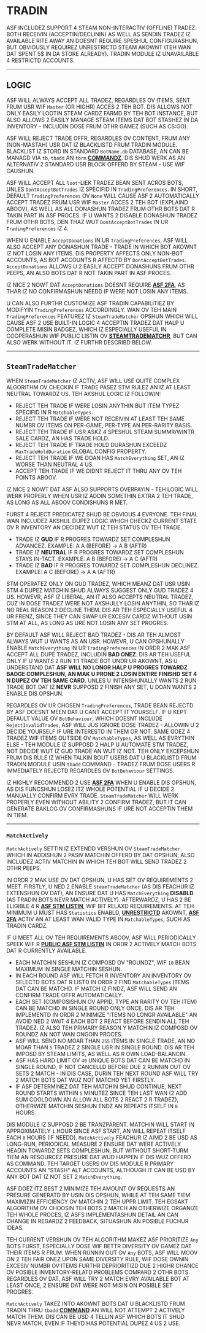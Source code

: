 # TRADIN

ASF INCLUDEZ SUPPORT 4 STEAM NON-INTERACTIV (OFFLINE) TRADEZ. BOTH RECEIVIN (ACCEPTIN/DECLININ) AS WELL AS SENDIN TRADEZ IZ AVAILABLE RITE AWAY AN DOESNT REQUIRE SPESHUL CONFIGURASHUN, BUT OBVIOUSLY REQUIREZ UNRESTRICTD STEAM AKOWNT (TEH WAN DAT SPENT 5$ IN DA STORE ALREADY). TRADIN MODULE IZ UNAVAILABLE 4 RESTRICTD ACCOUNTS.

---

## LOGIC

ASF WILL ALWAYS ACCEPT ALL TRADEZ, REGARDLES OV ITEMS, SENT FRUM USR WIF `Master` (OR HIGHR) ACCES 2 TEH BOT. DIS ALLOWS NOT ONLY EASILY LOOTIN STEAM CARDZ FARMD BY TEH BOT INSTANCE, BUT ALSO ALLOWS 2 EASILY MANAGE STEAM ITEMS DAT BOT STASHEZ IN DA INVENTORY - INCLUDIN DOSE FRUM OTHR GAMEZ (SUCH AS CS:GO).

ASF WILL REJECT TRADE OFFR, REGARDLES OV CONTENT, FRUM ANY (NON-MASTAH) USR DAT IZ BLACKLISTD FRUM TRADIN MODULE. BLACKLIST IZ STORD IN STANDARD `BotName.db` DATABASE, AN CAN BE MANAGD VIA `tb`, `tbadd` AN `tbrm` **[COMMANDZ](https://github.com/JustArchiNET/ArchiSteamFarm/wiki/Commands-lol-US)**. DIS SHUD WERK AS AN ALTERNATIV 2 STANDARD USR BLOCK OFFERD BY STEAM - USE WIF CAUSHUN.

ASF WILL ACCEPT ALL `loot`-LIEK TRADEZ BEAN SENT ACROS BOTS, UNLES `DontAcceptBotTrades` IZ SPECIFID IN `TradingPreferences`. IN SHORT, DEFAULT `TradingPreferences` OV `None` WILL CAUSE ASF 2 AUTOMATICALLY ACCEPT TRADEZ FRUM USR WIF `Master` ACCES 2 TEH BOT (EXPLAIND ABOOV), AS WELL AS ALL DONASHUN TRADEZ FRUM OTHR BOTS DAT R TAKIN PART IN ASF PROCES. IF U WANTS 2 DISABLE DONASHUN TRADEZ FRUM OTHR BOTS, DEN THAZ WUT `DontAcceptBotTrades` IN UR `TradingPreferences` IZ 4.

WHEN U ENABLE `AcceptDonations` IN UR `TradingPreferences`, ASF WILL ALSO ACCEPT ANY DONASHUN TRADE - TRADE IN WHICH BOT AKOWNT IZ NOT LOSIN ANY ITEMS. DIS PROPERTY AFFECTS ONLY NON-BOT ACCOUNTS, AS BOT ACCOUNTS R AFFECTD BY `DontAcceptBotTrades`. `AcceptDonations` ALLOWS U 2 EASILY ACCEPT DONASHUNS FRUM OTHR PEEPS, AN ALSO BOTS DAT R NOT TAKIN PART IN ASF PROCES.

IZ NICE 2 NOWT DAT `AcceptDonations` DOESNT REQUIRE **[ASF 2FA](https://github.com/JustArchiNET/ArchiSteamFarm/wiki/Two-factor-authentication-lol-US)**, AS THAR IZ NO CONFIRMASHUN NEEDD IF WERE NOT LOSIN ANY ITEMS.

U CAN ALSO FURTHR CUSTOMIZE ASF TRADIN CAPABILITIEZ BY MODIFYIN `TradingPreferences` ACCORDINGLY. WAN OV TEH MAIN `TradingPreferences` FEATUREZ IZ `SteamTradeMatcher` OPSHUN WHICH WILL CAUSE ASF 2 USE BUILT-IN LOGIC 4 ACCEPTIN TRADEZ DAT HALP U COMPLETE MISIN BADGEZ, WHICH IZ ESPECIALLY USEFUL IN COOPERASHUN WIF PUBLIC LISTIN OV **[STEAMTRADEMATCHR](https://www.steamtradematcher.com)**, BUT CAN ALSO WERK WITHOUT IT. IZ FURTHR DESCRIBD BELOW.

---

## `SteamTradeMatcher`

WHEN `SteamTradeMatcher` IZ ACTIV, ASF WILL USE QUITE COMPLEX ALGORITHM OV CHECKIN IF TRADE PASEZ STM RULEZ AN IZ AT LEAST NEUTRAL TOWARDZ US. TEH AKSHUL LOGIC IZ FOLLOWIN:

- REJECT TEH TRADE IF WERE LOSIN ANYTHIN BUT ITEM TYPEZ SPECIFID IN R `MatchableTypes`.
- REJECT TEH TRADE IF WERE NOT RECEIVIN AT LEAST TEH SAME NUMBR OV ITEMS ON PER-GAME, PER-TYPE AN PER-RARITY BASIS.
- REJECT TEH TRADE IF USR ASKZ 4 SPESHUL STEAM SUMMR/WINTR SALE CARDZ, AN HAS TRADE HOLD.
- REJECT TEH TRADE IF TRADE HOLD DURASHUN EXCEEDZ `MaxTradeHoldDuration` GLOBAL CONFIG PROPERTY.
- REJECT TEH TRADE IF WE DOAN HAS `MatchEverything` SET, AN IZ WORSE THAN NEUTRAL 4 US.
- ACCEPT TEH TRADE IF WE DIDNT REJECT IT THRU ANY OV TEH POINTS ABOOV.

IZ NICE 2 NOWT DAT ASF ALSO SUPPORTS OVERPAYIN - TEH LOGIC WILL WERK PROPERLY WHEN USR IZ ADDIN SOMETHIN EXTRA 2 TEH TRADE, AS LONG AS ALL ABOOV CONDISHUNS R MET.

FURST 4 REJECT PREDICATEZ SHUD BE OBVIOUS 4 EVRYONE. TEH FINAL WAN INCLUDEZ AKSHUL DUPEZ LOGIC WHICH CHECKZ CURRENT STATE OV R INVENTORY AN DECIDEZ WUT IZ TEH STATUS OV TEH TRADE.

- TRADE IZ **GUD** IF R PROGRES TOWARDZ SET COMPLESHUN ADVANCEZ. EXAMPLE: A A (BEFORE) -> A B (AFTR)
- TRADE IZ **NEUTRAL** IF R PROGRES TOWARDZ SET COMPLESHUN STAYS IN-TACT. EXAMPLE: A B (BEFORE) -> A C (AFTR)
- TRADE IZ **BAD** IF R PROGRES TOWARDZ SET COMPLESHUN DECLINEZ. EXAMPLE: A C (BEFORE) -> A A (AFTR)

STM OPERATEZ ONLY ON GUD TRADEZ, WHICH MEANZ DAT USR USIN STM 4 DUPEZ MATCHIN SHUD ALWAYS SUGGEST ONLY GUD TRADEZ 4 US. HOWEVR, ASF IZ LIBERAL, AN IT ALSO ACCEPTS NEUTRAL TRADEZ, CUZ IN DOSE TRADEZ WERE NOT AKSHULLY LOSIN ANYTHIN, SO THAR IZ NO REAL REASON 2 DECLINE THEM. DIS AR TEH ESPECIALLY USEFUL 4 UR FRENZ, SINCE THEY CAN SWAP UR EXCESIV CARDZ WITHOUT USIN STM AT ALL, AS LONG AS URE NOT LOSIN ANY SET PROGRES.

BY DEFAULT ASF WILL REJECT BAD TRADEZ - DIS AR TEH ALMOST ALWAYS WUT U WANTS AS AN USR. HOWEVR, U CAN OPSHUNALLY ENABLE `MatchEverything` IN UR `TradingPreferences` IN ORDR 2 MAK ASF ACCEPT ALL DUPE TRADEZ, INCLUDIN **BAD ONEZ**. DIS AR TEH USEFUL ONLY IF U WANTS 2 RUN 1:1 TRADE BOT UNDR UR AKOWNT, AS U UNDERSTAND DAT **ASF WILL NO LONGR HALP U PROGRES TOWARDZ BADGE COMPLESHUN, AN MAK U PRONE 2 LOSIN ENTIRE FINISHD SET 4 N DUPEZ OV TEH SAME CARD**. UNLES U INTENSHUNALLY WANTS 2 RUN TRADE BOT DAT IZ **NEVR** SUPPOSD 2 FINISH ANY SET, U DOAN WANTS 2 ENABLE DIS OPSHUN.

REGARDLES OV UR CHOSEN `TradingPreferences`, TRADE BEAN REJECTD BY ASF DOESNT MEEN DAT U CANT ACCEPT IT YOURSELF. IF U KEPT DEFAULT VALUE OV `BotBehaviour`, WHICH DOESNT INCLUDE `RejectInvalidTrades`, ASF WILL JUS IGNORE DOSE TRADEZ - ALLOWIN U 2 DECIDE YOURSELF IF URE INTERESTD IN THEM OR NOT. SAME GOEZ 4 TRADEZ WIF ITEMS OUTSIDE OV `MatchableTypes`, AS WELL AS EVRYTHIN ELSE - TEH MODULE IZ SUPPOSD 2 HALP U AUTOMATE STM TRADEZ, NOT DECIDE WUT IZ GUD TRADE AN WUT IZ NOT. TEH ONLY EXCEPSHUN FRUM DIS RULE IZ WHEN TALKIN BOUT USERS DAT U BLACKLISTD FRUM TRADIN MODULE USIN `tbadd` COMMAND - TRADEZ FRUM DOSE USERS R IMMEDIATELY REJECTD REGARDLES OV `BotBehaviour` SETTINGS.

IZ HIGHLY RECOMMENDD 2 USE **[ASF 2FA](https://github.com/JustArchiNET/ArchiSteamFarm/wiki/Two-factor-authentication-lol-US)** WHEN U ENABLE DIS OPSHUN, AS DIS FUNCSHUN LOSEZ ITZ WHOLE POTENTIAL IF U DECIDE 2 MANUALLY CONFIRM EVRY TRADE. `SteamTradeMatcher` WILL WERK PROPERLY EVEN WITHOUT ABILITY 2 CONFIRM TRADEZ, BUT IT CAN GENERATE BAKLOG OV CONFIRMASHUNS IF URE NOT ACCEPTIN THEM IN TIEM.

---

### `MatchActively`

`MatchActively` SETTIN IZ EXTENDD VERSHUN OV `SteamTradeMatcher` WHICH IN ADDISHUN 2 PASIV MATCHIN OFFERD BY DAT OPSHUN, ALSO INCLUDEZ ACTIV MATCHIN IN WHICH TEH BOT WILL SEND TRADEZ 2 OTHR PEEPS.

IN ORDR 2 MAK USE OV DAT OPSHUN, U HAS SET OV REQUIREMENTS 2 MEET. FIRSTLY, U NED 2 ENABLE `SteamTradeMatcher` (AS DIS FEACHUR IZ EXTENSHUN OV DAT), AN ENSURE DAT U HAS `MatchEverything` **DISABLD** (AS TRADIN BOTS NEVR MATCH ACTIVELY). AFTERWARDZ, U HAS 2 BE ELIGIBLE 4 R **[ASF STM LISTIN](https://github.com/JustArchiNET/ArchiSteamFarm/wiki/Statistics-lol-US#current-privacy-policy)**, WIF BIT RELAXD REQUIREMENTS. AT TEH MINIMUM U MUST HAS `Statistics` ENABLD, **[UNRESTRICTD](https://support.steampowered.com/kb_article.php?ref=3330-IAGK-7663)** AKOWNT, **[ASF 2FA](https://github.com/JustArchiNET/ArchiSteamFarm/wiki/Two-factor-authentication-lol-US#asf-2fa)** ACTIV AN AT LEAST WAN VALID TYPE IN `MatchableTypes`, SUCH AS TRADIN CARDZ.

IF U MEET ALL OV TEH REQUIREMENTS ABOOV, ASF WILL PERIODICALLY SPEEK WIF R **[PUBLIC ASF STM LISTIN](https://github.com/JustArchiNET/ArchiSteamFarm/wiki/Statistics-lol-US#public-asf-stm-listin)** IN ORDR 2 ACTIVELY MATCH BOTS DAT R CURRENTLY AVAILABLE.

- EACH MATCHIN SESHUN IZ COMPOSD OV "ROUNDZ", WIF `10` BEAN MAXIMUM IN SINGLE MATCHIN SESHUN.
- IN EACH ROUND ASF WILL FETCH R INVENTORY AN INVENTORY OV SELECTD BOTS DAT R LISTD IN ORDR 2 FIND `MatchableTypes` ITEMS DAT CAN BE MATCHD. IF MATCH IZ FINDZ, ASF WILL SEND AN CONFIRM TRADE OFFR AUTOMATICALLY.
- EACH SET (COMPOSISHUN OV APPID, TYPE AN RARITY OV TEH ITEM) CAN BE MATCHD IN SINGLE ROUND ONLY ONCE. DIS AR TEH IMPLEMENTD IN ORDR 2 MINIMIZE "ITEMS NO LONGR AVAILABLE" AN AVOID NED 2 WAIT 4 EACH BOT 2 REACT BEFORE SENDIN ALL TEH TRADEZ. IZ ALSO TEH PRIMARY REASON Y MATCHIN IZ COMPOSD OV ROUNDZ AN NOT WAN ONGOIN PROCES.
- ASF WILL SEND NO MOAR THAN `255` ITEMS IN SINGLE TRADE, AN NO MOAR THAN `5` TRADEZ 2 SINGLE USR IN SINGLE ROUND. DIS AR TEH IMPOSD BY STEAM LIMITS, AS WELL AS R OWN LOAD-BALANCIN.
- ASF HAS HARD LIMIT OV `40` UNIQUE BOTS DAT CAN BE MATCHD IN SINGLE ROUND, IF NOT CANCELLD BEFORE DUE 2 RUNNIN OUT OV SETS 2 MATCH - IN DIS CASE, DURIN TEH NEXT ROUND ASF WILL TRY 2 MATCH BOTS DAT WUZ NOT MATCHD YET FIRSTLY.
- IF ASF DETERMINEZ DAT TEH MATCHIN SHUD CONTINUE, NEXT ROUND STARTS WITHIN `5` MINUTEZ SINCE TEH LAST WAN (2 ADD SUM COOLDOWN AN ALLOW ALL BOTS 2 REACT 2 R TRADEZ), OTHERWIZE MATCHIN SESHUN ENDZ AN REPEATS ITSELF IN `8` HOURS.

DIS MODULE IZ SUPPOSD 2 BE TRANZPARENT. MATCHIN WILL START IN APPROXIMATELY `1` HOUR SINCE ASF START, AN WILL REPEAT ITSELF EACH `8` HOURS (IF NEEDD). `MatchActively` FEACHUR IZ AIMD 2 BE USD AS LONG-RUN, PERIODICAL MEASURE 2 ENSURE DAT WERE ACTIVELY HEADIN TOWARDZ SETS COMPLESHUN, BUT WITHOUT SHORT-TURM TIEM AN RESOURCEZ PRESURE DAT WUD HAPPEN IF DIS WUZ OFFERD AS COMMAND. TEH TARGET USERS OV DIS MODULE R PRIMARY ACCOUNTS AN "STASH" ALT ACCOUNTS, ALTHOUGH IT CAN BE USD BY ANY BOT DAT IZ NOT SET 2 `MatchEverything`.

ASF DOEZ ITZ BEST 2 MINIMIZE TEH AMOUNT OV REQUESTS AN PRESURE GENERATD BY USIN DIS OPSHUN, WHILE AT TEH SAME TIEM MAXIMIZIN EFFICIENCY OV MATCHIN 2 TEH UPPR LIMIT. TEH EGSAKT ALGORITHM OV CHOOSIN TEH BOTS 2 MATCH AN OTHERWIZE ORGANIZE TEH WHOLE PROCES, IZ ASFS IMPLEMENTASHUN DETAIL AN CAN CHANGE IN REGARDZ 2 FEEDBACK, SITUASHUN AN POSIBLE FUCHUR IDEAS.

TEH CURRENT VERSHUN OV TEH ALGORITHM MAKEZ ASF PRIORITIZE `Any` BOTS FURST, ESPECIALLY DOSE WIF BETTR DIVERSITY OV GAMEZ DAT THEIR ITEMS R FRUM. WHEN RUNNIN OUT OV `Any` BOTS, ASF WILL MOOV ON 2 TEH FAIR ONEZ UPON SAME DIVERSITY RULE, WIF DOSE OWNIN EXCESIV NUMBR OV ITEMS FURTHR DEPRIORITIZD DUE 2 HIGHR CHANCE OV POSIBLE INVENTORY-RELATD PROBLEMS COMPARD 2 OTHR BOTS. REGARDLES OV DAT, ASF WILL TRY 2 MATCH EVRY AVAILABLE BOT AT LEAST ONCE, 2 ENSURE DAT WERE NOT MISIN ON POSIBLE SET PROGRES.

`MatchActively` TAKEZ INTO AKOWNT BOTS DAT U BLACKLISTD FRUM TRADIN THRU `tbadd` **[COMMAND](https://github.com/JustArchiNET/ArchiSteamFarm/wiki/Commands-lol-US)** AN WILL NOT ATTEMPT 2 ACTIVELY MATCH THEM. DIS CAN BE USD 4 TELLIN ASF WHICH BOTS IT SHUD NEVR MATCH, EVEN IF THEYD HAS POTENTIAL DUPEZ 4 US 2 USE.